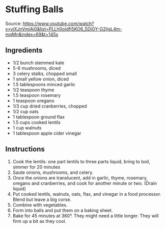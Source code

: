 # Stuffing Balls

Source: https://www.youtube.com/watch?v=viXJnVmiAi0&list=PLLh0oIdfj5KO6_5DiGY-G2ljgL4m-mqMn&index=69&t=145s

## Ingredients

* 1/2 bunch stemmed kale
* 5-6 mushrooms, diced
* 3 celery stalks, chopped small
* 1 small yellow onion, diced
* 1.5 tablespoons minced garlic
* 1/2 teaspoon thyme
* 1.5 teaspoon rosemary
* 1 teaspoon oregano
* 1/3 cup dried cranberries, chopped
* 1/2 cup oats
* 1 tablespoon ground flax
* 1.5 cups cooked lentils
* 1 cup walnuts
* 1 tablespoon apple cider vinegar

## Instructions

1. Cook the lentils: one part lentils to three parts liquid, bring to boil, simmer for 20 minutes
2. Saute onions, mushrooms,  and celery. 
3. Once the onions are translucent, add in garlic, thyme, rosemary, oregano and cranberries, and cook for another minute or two.  (Drain liquid)
4. Put cooked lentils, walnuts, oats, flax, and vinegar in a food processor. Blend but leave a big corse. 
5. Combine with vegetables.
6. Form into balls and put them on a baking sheet.
7. Bake for 45 minutes at  360°. They might need a little longer. They will firm up a bit as they cool.
